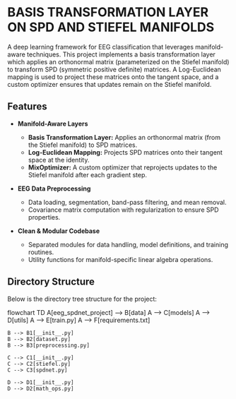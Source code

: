 # BASIS TRANSFORMATION LAYER ON SPD AND STIEFEL MANIFOLDS

A deep learning framework for EEG classification that leverages manifold-aware techniques. This project implements a basis transformation layer which applies an orthonormal matrix (parameterized on the Stiefel manifold) to transform SPD (symmetric positive definite) matrices. A Log-Euclidean mapping is used to project these matrices onto the tangent space, and a custom optimizer ensures that updates remain on the Stiefel manifold.

## Features

- **Manifold-Aware Layers**
  - **Basis Transformation Layer:** Applies an orthonormal matrix (from the Stiefel manifold) to SPD matrices.
  - **Log-Euclidean Mapping:** Projects SPD matrices onto their tangent space at the identity.
  - **MixOptimizer:** A custom optimizer that reprojects updates to the Stiefel manifold after each gradient step.

- **EEG Data Preprocessing**
  - Data loading, segmentation, band-pass filtering, and mean removal.
  - Covariance matrix computation with regularization to ensure SPD properties.

- **Clean & Modular Codebase**
  - Separated modules for data handling, model definitions, and training routines.
  - Utility functions for manifold-specific linear algebra operations.

## Directory Structure

Below is the directory tree structure for the project:


flowchart TD
    A[eeg_spdnet_project] --> B[data]
    A --> C[models]
    A --> D[utils]
    A --> E[train.py]
    A --> F[requirements.txt]

    B --> B1[__init__.py]
    B --> B2[dataset.py]
    B --> B3[preprocessing.py]

    C --> C1[__init__.py]
    C --> C2[stiefel.py]
    C --> C3[spdnet.py]

    D --> D1[__init__.py]
    D --> D2[math_ops.py]

